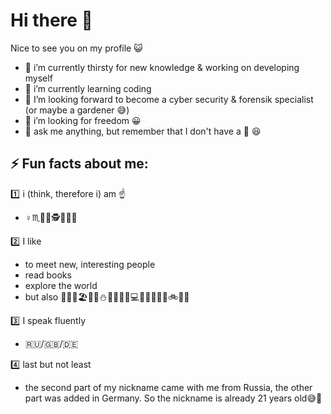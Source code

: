 # Hi there 👋

Nice to see you on my profile :smiley_cat:

- 🔭 i’m currently thirsty for new knowledge & working on developing myself 
- 🌱 i’m currently learning coding
- :thought_balloon: I’m looking forward to become a cyber security & forensik specialist (or maybe a gardener :sweat_smile:)
- 🤔 i’m looking for freedom :grinning:
- 💬 ask me anything, but remember that I don't have a :crystal_ball: :laughing:

## ⚡ Fun facts about me:

:one: i (think, therefore i) am :point_up:
- :female_sign::scorpius::dancer::princess::detective:👩‍💻:owl:

:two: I like 
- to meet new, interesting people
- read books
- explore the world
- but also :dog:🌈🌞🏖️🌊:mount_fuji::snowman::it::wine_glass::beer:💻🎹:notes::nail_care:💃🥾🚲🎳🌆 

:three: I speak fluently 
- :ru:/:uk:/:de: 

:four: last but not least
- the second part of my nickname came with me from Russia, the other part was added in Germany. So the nickname is already 21 years old😅🙈
<!--
**frau_juna/frau_juna** is a ✨ _special_ ✨ repository because its `README.md` (this file) appears on your GitHub profile.

# Hi there 👋
</play ohmy/>

Nice to see you on my profile :smiley_cat:

- 🔭 i’m currently thirsty for new knowledge & working on developing myself 
- 🌱 i’m currently learning coding
- :thought_balloon: I’m looking forward to become a cyber security & forensik specialist (or maybe a gardener :sweat_smile:)
- 🤔 i’m looking for freedom :grinning:
- 💬 ask me anything, but remember that I don't have a :crystal_ball: :laughing:

## ⚡ Fun facts about me:
/play yeah
:one: i (think, therefore i) am :point_up: 
- :female_sign:
- :scorpius: 
- :dancer:
- :princess: 
- :detective:
- 👩‍💻

</play nyan/>
:two: I like 
- :dog: 
- 🌈 
- 🌞 
- 🏖️ 
- 🌊 
- :mount_fuji:
- :snowman:
- :it:
- :wine_glass:
- :beer:
- 💻 
- 🎹 
- :notes:
- :books:
- :nail_care:
- 💃 
- 🥾 
- 🚲 
- 🎳 
- 🌆 

</play tada/>
:three: I speak fluently 
- :ru: 
- :uk: 
- :de: 
-->
